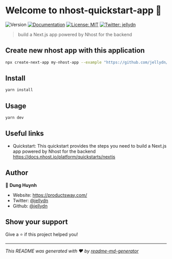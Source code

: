 # Welcome to nhost-quickstart-app 👋

![Version](https://img.shields.io/badge/version-0.1.0-blue.svg?cacheSeconds=2592000)
[![Documentation](https://img.shields.io/badge/documentation-yes-brightgreen.svg)](https://docs.nhost.io/platform/quickstarts/nextjs)
[![License: MIT](https://img.shields.io/badge/License-MIT-yellow.svg)](#)
[![Twitter: jellydn](https://img.shields.io/twitter/follow/jellydn.svg?style=social)](https://twitter.com/jellydn)

> build a Next.js app powered by Nhost for the backend

## Create new nhost app with this application

```sh
npx create-next-app my-nhost-app --example "https://github.com/jellydn/nhost-quickstart-app"
```

## Install

```sh
yarn install
```

## Usage

```sh
yarn dev
```

## Useful links

- Quickstart: This quickstart provides the steps you need to build a Next.js app powered by Nhost for the backend https://docs.nhost.io/platform/quickstarts/nextjs

## Author

👤 **Dung Huynh**

- Website: https://productsway.com/
- Twitter: [@jellydn](https://twitter.com/jellydn)
- Github: [@jellydn](https://github.com/jellydn)

## Show your support

Give a ⭐️ if this project helped you!

---

_This README was generated with ❤️ by [readme-md-generator](https://github.com/kefranabg/readme-md-generator)_

